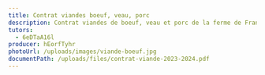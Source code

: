 ```yaml
---
title: Contrat viandes boeuf, veau, porc
description: Contrat viandes de boeuf, veau et porc de la ferme de François
tutors:
  - 6eDTaA16l
producer: hEorfTyhr
photoUrl: /uploads/images/viande-boeuf.jpg
documentPath: /uploads/files/contrat-viande-2023-2024.pdf
---
```

